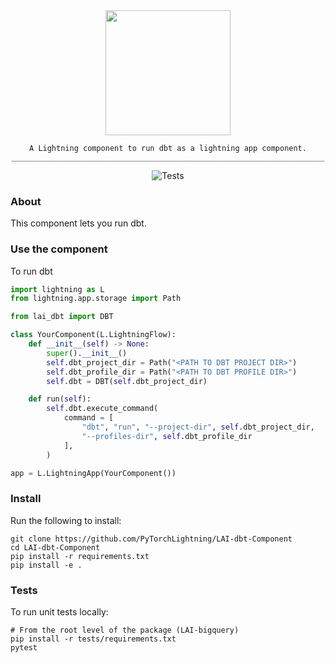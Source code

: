 <!---:lai-name: dbt--->

<div align="center">
<img src="static/big-query-icon.png" width="200px">

```
A Lightning component to run dbt as a lightning app component.
______________________________________________________________________
```

![Tests](https://github.com/PyTorchLightning/LAI-dbt-Component/actions/workflows/ci-testing.yml/badge.svg)

</div>

### About

This component lets you run dbt.

### Use the component

To run dbt

```python
import lightning as L
from lightning.app.storage import Path

from lai_dbt import DBT

class YourComponent(L.LightningFlow):
    def __init__(self) -> None:
        super().__init__()
        self.dbt_project_dir = Path("<PATH TO DBT PROJECT DIR>")
        self.dbt_profile_dir = Path("<PATH TO DBT PROFILE DIR>")
        self.dbt = DBT(self.dbt_project_dir)

    def run(self):
        self.dbt.execute_command(
            command = [
                "dbt", "run", "--project-dir", self.dbt_project_dir,
                "--profiles-dir", self.dbt_profile_dir
            ],
        )

app = L.LightningApp(YourComponent())

```

### Install

Run the following to install:

```shell
git clone https://github.com/PyTorchLightning/LAI-dbt-Component
cd LAI-dbt-Component
pip install -r requirements.txt
pip install -e .
```

### Tests

To run unit tests locally:

```shell
# From the root level of the package (LAI-bigquery)
pip install -r tests/requirements.txt
pytest
```
